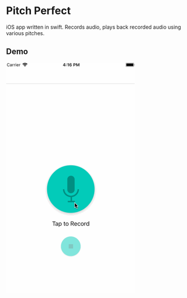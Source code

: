 # Pitch Perfect

iOS app written in swift.
Records audio, plays back recorded audio using various pitches.


## Demo

![Pitch Perfect Demo](pitch-perfect-demo.gif?raw=true "Demo")

